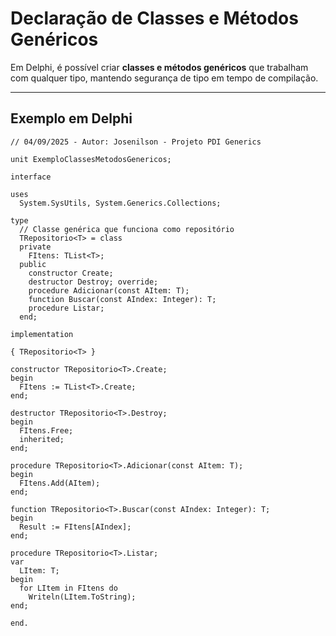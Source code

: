 # Declaração de Classes e Métodos Genéricos

Em Delphi, é possível criar **classes e métodos genéricos** que trabalham com qualquer tipo, mantendo segurança de tipo em tempo de compilação.

---

## Exemplo em Delphi

```delphi
// 04/09/2025 - Autor: Josenilson - Projeto PDI Generics

unit ExemploClassesMetodosGenericos;

interface

uses
  System.SysUtils, System.Generics.Collections;

type
  // Classe genérica que funciona como repositório
  TRepositorio<T> = class
  private
    FItens: TList<T>;
  public
    constructor Create;
    destructor Destroy; override;
    procedure Adicionar(const AItem: T);
    function Buscar(const AIndex: Integer): T;
    procedure Listar;
  end;

implementation

{ TRepositorio<T> }

constructor TRepositorio<T>.Create;
begin
  FItens := TList<T>.Create;
end;

destructor TRepositorio<T>.Destroy;
begin
  FItens.Free;
  inherited;
end;

procedure TRepositorio<T>.Adicionar(const AItem: T);
begin
  FItens.Add(AItem);
end;

function TRepositorio<T>.Buscar(const AIndex: Integer): T;
begin
  Result := FItens[AIndex];
end;

procedure TRepositorio<T>.Listar;
var
  LItem: T;
begin
  for LItem in FItens do
    Writeln(LItem.ToString);
end;

end.
